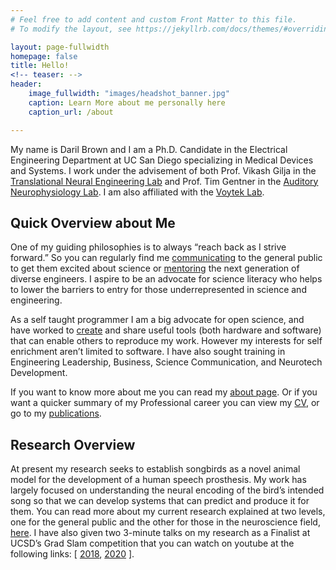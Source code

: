 ```yaml
---
# Feel free to add content and custom Front Matter to this file.
# To modify the layout, see https://jekyllrb.com/docs/themes/#overriding-theme-defaults

layout: page-fullwidth
homepage: false
title: Hello!
<!-- teaser: -->
header:
    image_fullwidth: "images/headshot_banner.jpg"
    caption: Learn More about me personally here
    caption_url: /about

---
```


<!-- TODO: Change the Font and layout of Text -->

My name is Daril Brown and I am a Ph.D. Candidate in the Electrical Engineering Department at UC San Diego specializing in Medical Devices and Systems. I work under the advisement of both Prof. Vikash Gilja in the [Translational Neural Engineering Lab](http://tnel.ucsd.edu/) and Prof. Tim Gentner in the [Auditory Neurophysiology Lab](http://gentnerlab.ucsd.edu/). I am also affiliated with the [Voytek Lab](http://www.voyteklab.com).

## Quick Overview about Me

One of my guiding philosophies is to always “reach back as I strive forward.” So you can regularly find me [communicating](/communicating) to the general public to get them excited about science or [mentoring](/mentoring) the next generation of diverse engineers. I aspire to be an advocate for science literacy who helps to lower the barriers to entry for those underrepresented in science and engineering.

As a self taught programmer I am a big advocate for open science, and have worked to [create](/research) and share useful tools (both hardware and software) that can enable others to reproduce my work. However my interests for self enrichment aren’t limited to software. I have also sought training in Engineering Leadership, Business, Science Communication, and Neurotech Development.

If you want to know more about me you can read my [about page](/about). Or if you want a quicker summary of my Professional career you can view my [CV](/cv), or go to my [publications](/publications).

## Research Overview

At present my research seeks to establish songbirds as a novel animal model for the development of a human speech prosthesis. My work has largely focused on understanding the neural encoding of the bird’s intended song so that we can develop systems that can predict and produce it for them. You can read more about my current research explained at two levels, one for the general public and the other for those in the neuroscience field, [here](/research).
I have also given two 3-minute talks on my research as a Finalist at UCSD’s Grad Slam competition that you can watch on youtube at the following links: [ [2018](https://www.youtube.com/watch?v=M0NQ-LycnpI), [2020](https://www.youtube.com/watch?v=N9GrS-xlG_0) ].
